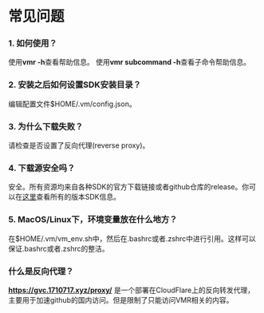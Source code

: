 # 常见问题

### 1. 如何使用？

使用**vmr -h**查看帮助信息。
使用**vmr subcommand -h**查看子命令帮助信息。

### 2. 安装之后如何设置SDK安装目录？

编辑配置文件$HOME/.vm/config.json。

### 3. 为什么下载失败？

请检查是否设置了反向代理(reverse proxy)。

### 4. 下载源安全吗？

安全。所有资源均来自各种SDK的官方下载链接或者github仓库的release。你可以在[这里](https://github.com/gvcgo/resources)查看所有的版本SDK信息。

### 5. MacOS/Linux下，环境变量放在什么地方？

在$HOME/.vm/vm_env.sh中，然后在.bashrc或者.zshrc中进行引用。这样可以保证.bashrc或者.zshrc的整洁。

### 什么是反向代理？

**https://gvc.1710717.xyz/proxy/** 是一个部署在CloudFlare上的反向转发代理，主要用于加速github的国内访问。但是限制了只能访问VMR相关的内容。
